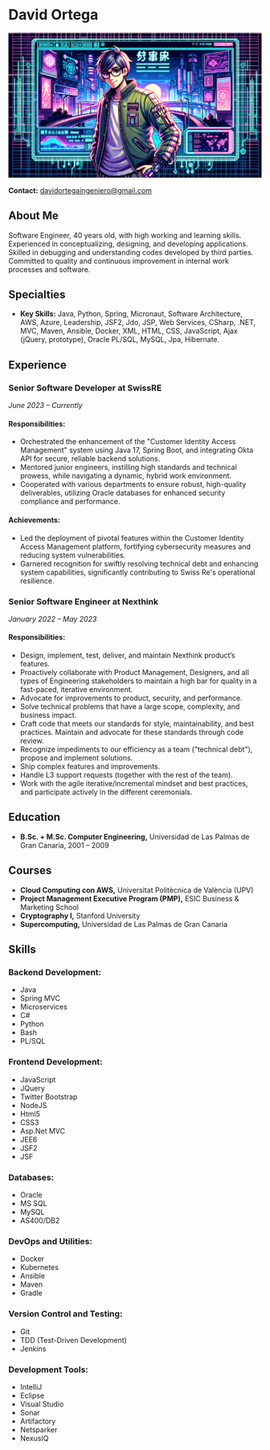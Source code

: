 # David Ortega

![Alt text for the image](/20231209102627.png)

**Contact:** davidortegaingeniero@gmail.com

## About Me

Software Engineer, 40 years old, with high working and learning skills. Experienced in conceptualizing, designing, and developing applications. Skilled in debugging and understanding codes developed by third parties. Committed to quality and continuous improvement in internal work processes and software.

## Specialties

- **Key Skills:** Java, Python, Spring, Micronaut, Software Architecture, AWS, Azure, Leadership, JSF2, Jdo, JSP, Web Services, CSharp, .NET, MVC, Maven, Ansible, Docker, XML, HTML, CSS, JavaScript, Ajax (jQuery, prototype), Oracle PL/SQL, MySQL, Jpa, Hibernate.

## Experience

### Senior Software Developer at SwissRE
*June 2023 – Currently*

#### Responsibilities:
- Orchestrated the enhancement of the "Customer Identity Access Management" system using Java 17, Spring Boot, and integrating Okta API for secure, reliable backend solutions.
- Mentored junior engineers, instilling high standards and technical prowess, while navigating a dynamic, hybrid work environment.
- Cooperated with various departments to ensure robust, high-quality deliverables, utilizing Oracle databases for enhanced security compliance and performance.

#### Achievements:
- Led the deployment of pivotal features within the Customer Identity Access Management platform, fortifying cybersecurity measures and reducing system vulnerabilities.
- Garnered recognition for swiftly resolving technical debt and enhancing system capabilities, significantly contributing to Swiss Re's operational resilience.

### Senior Software Engineer at Nexthink
*January 2022 – May 2023*

#### Responsibilities:
- Design, implement, test, deliver, and maintain Nexthink product’s features.
- Proactively collaborate with Product Management, Designers, and all types of Engineering stakeholders to maintain a high bar for quality in a fast-paced, iterative environment.
- Advocate for improvements to product, security, and performance.
- Solve technical problems that have a large scope, complexity, and business impact.
- Craft code that meets our standards for style, maintainability, and best practices. Maintain and advocate for these standards through code review.
- Recognize impediments to our efficiency as a team ("technical debt"), propose and implement solutions.
- Ship complex features and improvements.
- Handle L3 support requests (together with the rest of the team).
- Work with the agile iterative/incremental mindset and best practices, and participate actively in the different ceremonials.


## Education

- **B.Sc. + M.Sc. Computer Engineering,** Universidad de Las Palmas de Gran Canaria, 2001 – 2009

## Courses

- **Cloud Computing con AWS,** Universitat Politècnica de València (UPV)
- **Project Management Executive Program (PMP),** ESIC Business & Marketing School
- **Cryptography I,** Stanford University
- **Supercomputing,** Universidad de Las Palmas de Gran Canaria


## Skills

### Backend Development:
- Java
- Spring MVC
- Microservices
- C#
- Python
- Bash
- PL/SQL

### Frontend Development:
- JavaScript
- JQuery
- Twitter Bootstrap
- NodeJS
- Html5
- CSS3
- Asp.Net MVC
- JEE6
- JSF2
- JSF

### Databases:
- Oracle
- MS SQL
- MySQL
- AS400/DB2

### DevOps and Utilities:
- Docker
- Kubernetes
- Ansible
- Maven
- Gradle

### Version Control and Testing:
- Git
- TDD (Test-Driven Development)
- Jenkins

### Development Tools:
- IntelliJ
- Eclipse
- Visual Studio
- Sonar
- Artifactory
- Netsparker
- NexusIQ

